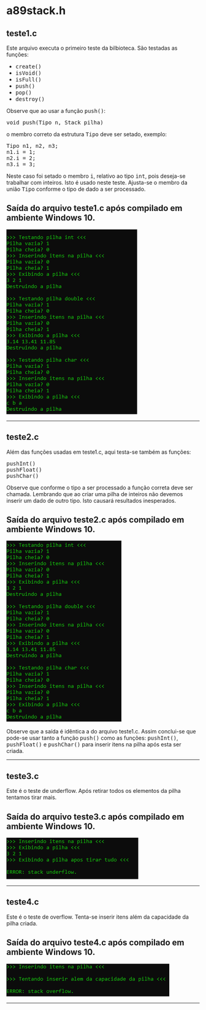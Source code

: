 # a89stack.h

## teste1.c

Este arquivo executa o primeiro teste da bilbioteca. São testadas as funções:
- <tt>create()</tt>
- <tt>isVoid()</tt>
- <tt>isFull()</tt>
- <tt>push()</tt>
- <tt>pop()</tt>
- <tt>destroy()</tt>


Observe que ao usar a função <tt>push()</tt>:

<pre>
void push(Tipo n, Stack pilha)
</pre>

o membro correto da estrutura <tt>Tipo</tt> deve ser setado, exemplo:

<pre>
Tipo n1, n2, n3;
n1.i = 1;
n2.i = 2;
n3.i = 3;
</pre>

Neste caso foi setado o membro <tt>i</tt>, relativo ao tipo <tt>int</tt>, pois deseja-se trabalhar com inteiros.
Isto é usado neste teste. Ajusta-se o membro da união <tt>Tipo</tt> conforme o tipo de dado a ser processado. 

## Saída do arquivo teste1.c após compilado em ambiente Windows 10.

<img src="https://github.com/arataca89/C/blob/main/a89stack/teste1.PNG">

<hr>

## teste2.c

Além das funções usadas em teste1.c, aqui testa-se também as funções:

<pre>
pushInt()
pushFloat()
pushChar()
</pre>

Observe que conforme o tipo a ser processado a função correta deve ser chamada. Lembrando que ao criar uma pilha de inteiros não devemos inserir um dado de outro tipo. Isto causará resultados inesperados.

## Saída do arquivo teste2.c após compilado em ambiente Windows 10.

<img src="https://github.com/arataca89/C/blob/main/a89stack/teste2.PNG">

Observe que a saída é idêntica a do arquivo teste1.c. Assim conclui-se que pode-se usar tanto a função <tt>push()</tt> como as funções: <tt>pushInt()</tt>, <tt>pushFloat()</tt> e <tt>pushChar()</tt> para inserir itens na pilha após esta ser criada.

<hr>

## teste3.c
Este é o teste de underflow. Após retirar todos os elementos da pilha tentamos tirar mais.

## Saída do arquivo teste3.c após compilado em ambiente Windows 10.

<img src="https://github.com/arataca89/C/blob/main/a89stack/teste3.PNG">

<hr>

## teste4.c
Este é o teste de overflow. Tenta-se inserir itens além da capacidade da pilha criada.

## Saída do arquivo teste4.c após compilado em ambiente Windows 10.

<img src="https://github.com/arataca89/C/blob/main/a89stack/teste4.PNG">

<hr>

